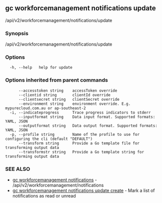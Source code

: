 ## gc workforcemanagement notifications update

/api/v2/workforcemanagement/notifications/update

### Synopsis

/api/v2/workforcemanagement/notifications/update

### Options

```
  -h, --help   help for update
```

### Options inherited from parent commands

```
      --accesstoken string    accessToken override
      --clientid string       clientId override
      --clientsecret string   clientSecret override
      --environment string    environment override. E.g. mypurecloud.com.au or ap-southeast-2
  -i, --indicateprogress      Trace progress indicators to stderr
      --inputformat string    Data input format. Supported formats: YAML, JSON
      --outputformat string   Data output format. Supported formats: YAML, JSON
  -p, --profile string        Name of the profile to use for configuring the cli (default "DEFAULT")
      --transform string      Provide a Go template file for transforming output data
      --transformstr string   Provide a Go template string for transforming output data
```

### SEE ALSO

* [gc workforcemanagement notifications](gc_workforcemanagement_notifications.html)	 - /api/v2/workforcemanagement/notifications
* [gc workforcemanagement notifications update create](gc_workforcemanagement_notifications_update_create.html)	 - Mark a list of notifications as read or unread


